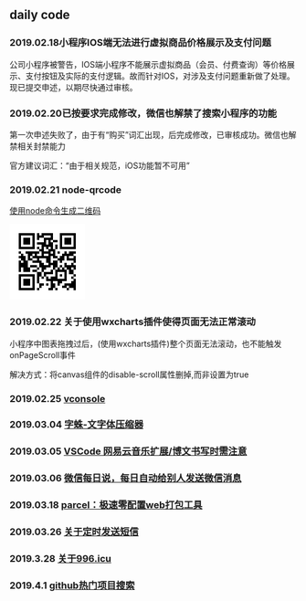 ## daily code

### 2019.02.18小程序IOS端无法进行虚拟商品价格展示及支付问题

公司小程序被警告，IOS端小程序不能展示虚拟商品（会员、付费查询）等价格展示、支付按钮及实际的支付逻辑。故而针对IOS，对涉及支付问题重新做了处理。现已提交申述，以期尽快通过审核。

### 2019.02.20已按要求完成修改，微信也解禁了搜索小程序的功能

第一次申述失败了，由于有“购买”词汇出现，后完成修改，已审核成功。微信也解禁相关封禁能力

官方建议词汇：“由于相关规范，iOS功能暂不可用”

### 2019.02.21 node-qrcode

[使用node命令生成二维码](https://github.com/soldair/node-qrcode)

![img](../imgs/qrcode.png)

### 2019.02.22 关于使用wxcharts插件使得页面无法正常滚动

小程序中图表拖拽过后，(使用wxcharts插件)整个页面无法滚动，也不能触发onPageScroll事件

解决方式：将canvas组件的disable-scroll属性删掉,而非设置为true

### 2019.02.25 [vconsole](https://github.com/Gwemz/daily/issues/7)

### 2019.03.04 [字蛛-文字体压缩器](http://font-spider.org/)

### 2019.03.05  [VSCode 网易云音乐扩展/博文书写时需注意](https://github.com/Gwemz/daily/issues/6)

### 2019.03.06 [微信每日说，每日自动给别人发送微信消息](https://github.com/gengchen528/wechatBot)

### 2019.03.18 [parcel：极速零配置web打包工具](https://github.com/Gwemz/daily/issues/5)

### 2019.03.26 [关于定时发送短信](https://github.com/Gwemz/daily/issues/4)

### 2019.3.28 [关于996.icu](https://github.com/Gwemz/daily/issues/3)

### 2019.4.1 [github热门项目搜索](https://github.com/Gwemz/daily/issues/2)